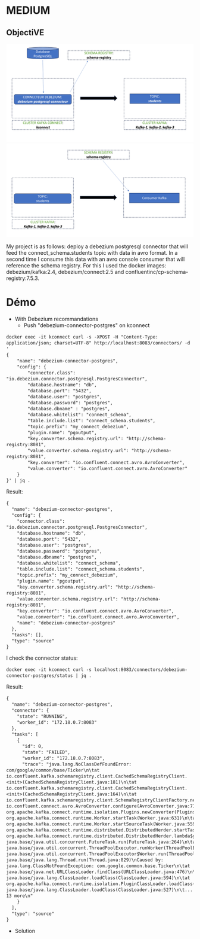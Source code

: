 
# MEDIUM <br />


## ObjectiVE
<p align="left"><img width="" height="" src="./images/prod.png"><img width="" height="" src="./images/cons.png"></p>
My project is as follows: deploy a debezium postgresql connector that will feed the connect_schema.students topic with data in avro format. In a second time I consume this data with an avro console consumer that will reference the schema registry.
For this I used the docker images: debezium/kafka:2.4, debezium/connect:2.5 and confluentinc/cp-schema-registry:7.5.3.

# Démo
- With Debezium recommandations
	- Push "debezium-connector-postgres" on kconnect

```
docker exec -it kconnect curl -s -XPOST -H "Content-Type: application/json; charset=UTF-8" http://localhost:8083/connectors/ -d '
{
    "name": "debezium-connector-postgres",
    "config": {
        "connector.class": "io.debezium.connector.postgresql.PostgresConnector",
        "database.hostname": "db",
        "database.port": "5432",
        "database.user": "postgres",
        "database.password": "postgres",
        "database.dbname" : "postgres",
        "database.whitelist": "connect_schema",
        "table.include.list": "connect_schema.students",
        "topic.prefix": "my_connect_debezium",
        "plugin.name": "pgoutput",
        "key.converter.schema.registry.url": "http://schema-registry:8081",
        "value.converter.schema.registry.url": "http://schema-registry:8081",
        "key.converter": "io.confluent.connect.avro.AvroConverter",
        "value.converter": "io.confluent.connect.avro.AvroConverter"
    }
}' | jq .
```
Result:
```
{
  "name": "debezium-connector-postgres",
  "config": {
    "connector.class": "io.debezium.connector.postgresql.PostgresConnector",
    "database.hostname": "db",
    "database.port": "5432",
    "database.user": "postgres",
    "database.password": "postgres",
    "database.dbname": "postgres",
    "database.whitelist": "connect_schema",
    "table.include.list": "connect_schema.students",
    "topic.prefix": "my_connect_debezium",
    "plugin.name": "pgoutput",
    "key.converter.schema.registry.url": "http://schema-registry:8081",
    "value.converter.schema.registry.url": "http://schema-registry:8081",
    "key.converter": "io.confluent.connect.avro.AvroConverter",
    "value.converter": "io.confluent.connect.avro.AvroConverter",
    "name": "debezium-connector-postgres"
  },
  "tasks": [],
  "type": "source"
}
```
I check the connector status:
```
docker exec -it kconnect curl -s localhost:8083/connectors/debezium-connector-postgres/status | jq .
```
Result:
```
{
  "name": "debezium-connector-postgres",
  "connector": {
    "state": "RUNNING",
    "worker_id": "172.18.0.7:8083"
  },
  "tasks": [
    {
      "id": 0,
      "state": "FAILED",
      "worker_id": "172.18.0.7:8083",
      "trace": "java.lang.NoClassDefFoundError: com/google/common/base/Ticker\n\tat io.confluent.kafka.schemaregistry.client.CachedSchemaRegistryClient.<init>(CachedSchemaRegistryClient.java:181)\n\tat io.confluent.kafka.schemaregistry.client.CachedSchemaRegistryClient.<init>(CachedSchemaRegistryClient.java:164)\n\tat io.confluent.kafka.schemaregistry.client.SchemaRegistryClientFactory.newClient(SchemaRegistryClientFactory.java:36)\n\tat io.confluent.connect.avro.AvroConverter.configure(AvroConverter.java:71)\n\tat org.apache.kafka.connect.runtime.isolation.Plugins.newConverter(Plugins.java:394)\n\tat org.apache.kafka.connect.runtime.Worker.startTask(Worker.java:631)\n\tat org.apache.kafka.connect.runtime.Worker.startSourceTask(Worker.java:559)\n\tat org.apache.kafka.connect.runtime.distributed.DistributedHerder.startTask(DistributedHerder.java:1902)\n\tat org.apache.kafka.connect.runtime.distributed.DistributedHerder.lambda$getTaskStartingCallable$35(DistributedHerder.java:1919)\n\tat java.base/java.util.concurrent.FutureTask.run(FutureTask.java:264)\n\tat java.base/java.util.concurrent.ThreadPoolExecutor.runWorker(ThreadPoolExecutor.java:1128)\n\tat java.base/java.util.concurrent.ThreadPoolExecutor$Worker.run(ThreadPoolExecutor.java:628)\n\tat java.base/java.lang.Thread.run(Thread.java:829)\nCaused by: java.lang.ClassNotFoundException: com.google.common.base.Ticker\n\tat java.base/java.net.URLClassLoader.findClass(URLClassLoader.java:476)\n\tat java.base/java.lang.ClassLoader.loadClass(ClassLoader.java:594)\n\tat org.apache.kafka.connect.runtime.isolation.PluginClassLoader.loadClass(PluginClassLoader.java:124)\n\tat java.base/java.lang.ClassLoader.loadClass(ClassLoader.java:527)\n\t... 13 more\n"
    }
  ],
  "type": "source"
}
```




* Solution

